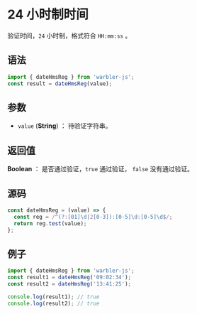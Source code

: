 # 24 小时制时间

验证时间，`24` 小时制，格式符合 `HH:mm:ss` 。

## 语法

```js
import { dateHmsReg } from 'warbler-js';
const result = dateHmsReg(value);
```

## 参数

- `value` (**String**) ： 待验证字符串。

## 返回值

**Boolean** ： 是否通过验证，`true` 通过验证， `false` 没有通过验证。

## 源码

```js
const dateHmsReg = (value) => {
  const reg = /^(?:[01]\d|2[0-3]):[0-5]\d:[0-5]\d$/;
  return reg.test(value);
};
```

## 例子

```js
import { dateHmsReg } from 'warbler-js';
const result1 = dateHmsReg('09:02:34');
const result2 = dateHmsReg('13:41:25');

console.log(result1); // true
console.log(result2); // true
```
